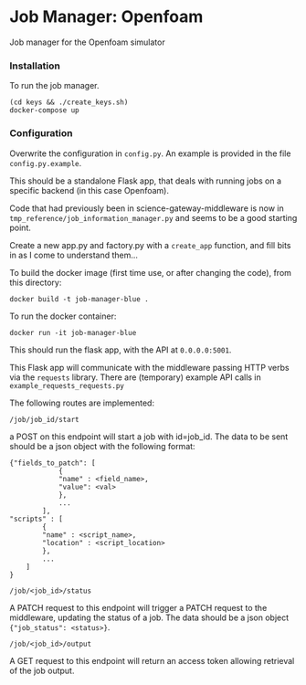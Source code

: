 # Job Manager: Openfoam

Job manager for the Openfoam simulator

### Installation

To run the job manager.

```
(cd keys && ./create_keys.sh)
docker-compose up
```

### Configuration

Overwrite the configuration in `config.py`. An example is provided in the file `config.py.example`.


This should be a standalone Flask app, that deals with running jobs on a
specific backend (in this case Openfoam).

Code that had previously been in science-gateway-middleware is now in 
`tmp_reference/job_information_manager.py`
and seems to be a good starting point.

Create a new app.py and factory.py with a `create_app` function, and fill bits
in as I come to understand them...

To build the docker image (first time use, or after changing the code), from this directory:
```
docker build -t job-manager-blue .
```

To run the docker container:
```
docker run -it job-manager-blue
```
This should run the flask app, with the API at `0.0.0.0:5001`.

This Flask app will communicate with the middleware passing HTTP verbs via the `requests` library.
There are (temporary) example API calls in `example_requests_requests.py`


The following routes are implemented:
```
/job/job_id/start
```
a POST on this endpoint will start a job with id=job_id.  The 
data to be sent should be a json object with the following format:
```
{"fields_to_patch": [
			{
			"name" : <field_name>,
			"value": <val>
			},
			...
		],
"scripts" : [
		{
		"name" : <script_name>,
		"location" : <script_location>
		},
		...
	]
}
```

```
/job/<job_id>/status
```
A PATCH request to this endpoint will trigger a PATCH request to the middleware, updating the status of a job.
The data should be a json object `{"job_status": <status>}`.


```
/job/<job_id>/output
```
A GET request to this endpoint will return an access token allowing retrieval of the job output.



